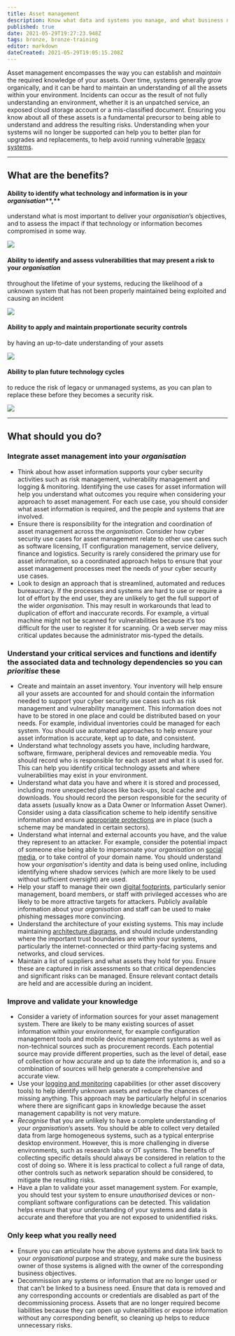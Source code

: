 ```yaml
---
title: Asset management
description: Know what data and systems you manage, and what business need they support.
published: true
date: 2021-05-29T19:27:23.948Z
tags: bronze, bronze-training
editor: markdown
dateCreated: 2021-05-29T19:05:15.208Z
---
```


Asset management encompasses the way you can establish and *maintain* the required knowledge of your assets. Over time, systems generally grow organically, and it can be hard to maintain an understanding of all the assets within your environment. Incidents can occur as the result of not fully understanding an environment, whether it is an unpatched service, an exposed cloud storage account or a mis-classified document. Ensuring you know about all of these assets is a fundamental precursor to being able to understand and address the resulting risks. Understanding when your systems will no longer be supported can help you to better plan for upgrades and replacements, to help avoid running vulnerable [legacy systems](https://www.ncsc.gov.uk/collection/board-toolkit/understanding-cyber-security-threat).

---

## What are the benefits?

#### **Ability to identify what technology and information is in your** ***organisation*****,**

understand what is most important to deliver your *organisation*’s objectives, and to assess the impact if that technology or information becomes compromised in some way.

![](https://www.ncsc.gov.uk/images/chevron-16px-black.svg)

#### **Ability to identify and assess vulnerabilities that may present a risk to your** ***organisation***

throughout the lifetime of your systems, reducing the likelihood of a unknown system that has not been properly maintained being exploited and causing an incident

![](https://www.ncsc.gov.uk/images/chevron-16px-black.svg)

#### **Ability to apply and maintain proportionate security controls**

by having an up-to-date understanding of your assets

![](https://www.ncsc.gov.uk/images/chevron-16px-black.svg)

#### **Ability to plan future technology cycles**

to reduce the risk of legacy or unmanaged systems, as you can plan to replace these before they becomes a security risk.

![](https://www.ncsc.gov.uk/images/chevron-16px-black.svg)

---

## What should you do?

### **Integrate asset management into your** ***organisation***

-   Think about how asset information supports your cyber security activities such as risk management, vulnerability management and logging & monitoring. Identifying the use cases for asset information will help you understand what outcomes you require when considering your approach to asset management. For each use case, you should consider what asset information is required, and the people and systems that are involved.
-   Ensure there is responsibility for the integration and coordination of asset management across the *organisation*. Consider how cyber security use cases for asset management relate to other use cases such as software licensing, IT configuration management, service delivery, finance and logistics. Security is rarely considered the primary use for asset information, so a coordinated approach helps to ensure that your asset management processes meet the needs of your cyber security use cases.
-   Look to design an approach that is streamlined, automated and reduces bureaucracy. If the processes and systems are hard to use or require a lot of effort by the end user, they are unlikely to get the full support of the wider *organisation*. This may result in workarounds that lead to duplication of effort and inaccurate records. For example, a virtual machine might not be scanned for vulnerabilities because it’s too difficult for the user to register it for scanning. Or a web server may miss critical updates because the administrator mis-typed the details.

### **Understand your critical services and functions and identify the associated data and technology dependencies so you can** ***prioritise*** **these**

-   Create and maintain an asset inventory. Your inventory will help ensure all your assets are accounted for and should contain the information needed to support your cyber security use cases such as risk management and vulnerability management. This information does not have to be stored in one place and could be distributed based on your needs. For example, individual inventories could be managed for each system. You should use automated approaches to help ensure your asset information is accurate, kept up to date, and consistent.
-   Understand what technology assets you have, including hardware, software, firmware, peripheral devices and removeable media. You should record who is responsible for each asset and what it is used for. This can help you identify critical technology assets and where vulnerabilities may exist in your environment.
-   Understand what data you have and where it is stored and processed, including more unexpected places like back-ups, local cache and downloads. You should record the person responsible for the security of data assets (usually know as a Data Owner or Information Asset Owner). Consider using a data classification scheme to help identify sensitive information and ensure [appropriate protections](https://www.ncsc.gov.uk/collection/10-steps/data-security) are in place (such a scheme may be mandated in certain sectors).
-   Understand what internal and external accounts you have, and the value they represent to an attacker. For example, consider the potential impact of someone else being able to impersonate your *organisation* on [social media](https://www.ncsc.gov.uk/guidance/social-media-protect-what-you-publish), or to take control of your domain name. You should understand how your *organisation*'s identity and data is being used online, including identifying where shadow services (which are more likely to be used without sufficient oversight) are used.
-   Help your staff to manage their own [digital footprints](https://www.cpni.gov.uk/security-campaigns/my-digital-footprint), particularly senior management, board members, or staff with privileged accesses who are likely to be more attractive targets for attackers. Publicly available information about your *organisation* and staff can be used to make phishing messages more convincing.
-   Understand the architecture of your existing systems. This may include maintaining [architecture diagrams](https://www.ncsc.gov.uk/blog-post/drawing-good-architecture-diagrams), and should include understanding where the important trust boundaries are within your systems, particularly the internet-connected or third party-facing systems and networks, and cloud services.
-   Maintain a list of suppliers and what assets they hold for you. Ensure these are captured in risk assessments so that critical dependencies and significant risks can be managed. Ensure relevant contact details are held and are accessible during an incident.

### **Improve and validate your knowledge**

-   Consider a variety of information sources for your asset management system. There are likely to be many existing sources of asset information within your environment, for example configuration management tools and mobile device management systems as well as non-technical sources such as procurement records. Each potential source may provide different properties, such as the level of detail, ease of collection or how accurate and up to date the information is, and so a combination of sources will help generate a comprehensive and accurate view.
-   Use your [logging and monitoring](https://www.ncsc.gov.uk/collection/10-steps/logging-and-monitoring) capabilities (or other asset discovery tools) to help identify unknown assets and reduce the chances of missing anything. This approach may be particularly helpful in scenarios where there are significant gaps in knowledge because the asset management capability is not very mature.
-   *Recognise* that you are unlikely to have a complete understanding of your *organisation*’s assets. You should be able to collect very detailed data from large homogeneous systems, such as a typical enterprise desktop environment. However, this is more challenging in diverse environments, such as research labs or OT systems. The benefits of collecting specific details should always be considered in relation to the cost of doing so. Where it is less practical to collect a full range of data, other controls such as network separation should be considered, to mitigate the resulting risks.
-   Have a plan to validate your asset management system. For example, you should test your system to ensure *unauthorised* devices or non-compliant software configurations can be detected. This validation helps ensure that your understanding of your systems and data is accurate and therefore that you are not exposed to unidentified risks.

### **Only keep what you really need**

-   Ensure you can articulate how the above systems and data link back to your *organisational* purpose and strategy, and make sure the business owner of those systems is aligned with the owner of the corresponding business objectives.
-   Decommission any systems or information that are no longer used or that can’t be linked to a business need. Ensure that data is removed and any corresponding accounts or credentials are disabled as part of the decommissioning process. Assets that are no longer required become liabilities because they can open up vulnerabilities or expose information without any corresponding benefit, so cleaning up helps to reduce unnecessary risks.